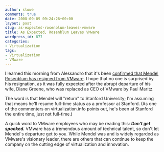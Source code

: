 ```yaml
---
author: slowe
comments: true
date: 2008-09-09 09:24:26+00:00
layout: post
slug: as-expected-rosenblum-leaves-vmware
title: As Expected, Rosenblum Leaves VMware
wordpress_id: 877
categories:
- Virtualization
tags:
- Virtualization
- VMware
---
```


I learned this morning from Alessandro that it's been [confirmed that Mendel Rosenblum has resigned from VMware](http://www.virtualization.info/2008/09/mendel-rosenblum-co-founder-and-chief.html). I hope that no one is surprised by his resignation, as it was fully expected after the abrupt departure of his wife, Diane Greene, who was replaced as CEO of VMware by Paul Maritz.

The word is that Mendel will "return" to Stanford University; I'm assuming that means he'll resume full-time status as a professor at Stanford. (As one of the commenters on virtualization.info points out, he's been at Stanford the entire time, just not full-time.)

A quick word to VMware employees who may be reading this: **_Don't get spooked._** VMware has a tremendous amount of technical talent, so don't let Mendel's departure get to you. While Mendel was and is widely regarded as VMware's visionary leader, there are others that can continue to keep the company on the cutting edge of virtualization and innovation.
